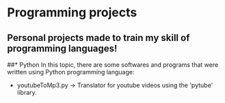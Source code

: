 # Programming projects

## Personal projects made to train my skill of programming languages!

##* Python
In this topic, there are some softwares and programs that were written using Python programming language:
* youtubeToMp3.py -> Translator for youtube videos using the 'pytube' library.

